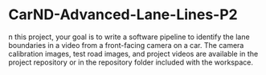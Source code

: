 # CarND-Advanced-Lane-Lines-P2
n this project, your goal is to write a software pipeline to identify the lane boundaries in a video from a front-facing camera on a car. The camera calibration images, test road images, and project videos are available in the project repository or in the repository folder included with the workspace.
